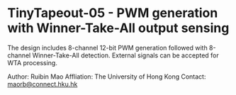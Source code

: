 # TinyTapeout-05 - PWM generation with Winner-Take-All output sensing

The design includes 8-channel 12-bit PWM generation followed with 8-channel Winner-Take-All detection. External signals can be accepted for WTA processing.

Author: Ruibin Mao
Affliation: The University of Hong Kong
Contact: maorb@connect.hku.hk
